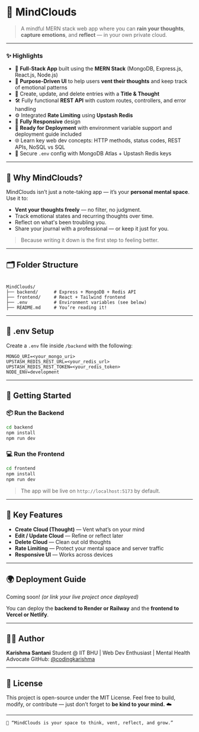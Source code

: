# 🧠 MindClouds

> A mindful MERN stack web app where you can **rain your thoughts**, **capture emotions**, and **reflect** — in your own private cloud.

---

### ✨ Highlights

- 🧱 **Full-Stack App** built using the **MERN Stack** (MongoDB, Express.js, React.js, Node.js)
- 🧠 **Purpose-Driven UI** to help users **vent their thoughts** and keep track of emotional patterns
- 📝 Create, update, and delete entries with a **Title & Thought**
- 🛠️ Fully functional **REST API** with custom routes, controllers, and error handling
- ⚙️ Integrated **Rate Limiting** using **Upstash Redis**
- 📱 **Fully Responsive** design
- 🚀 **Ready for Deployment** with environment variable support and deployment guide included
- 🌐 Learn key web dev concepts: HTTP methods, status codes, REST APIs, NoSQL vs SQL
- 🔐 Secure `.env` config with MongoDB Atlas + Upstash Redis keys

---

## 🌈 Why MindClouds?

MindClouds isn’t just a note-taking app — it’s your **personal mental space**.  
Use it to:

- **Vent your thoughts freely** — no filter, no judgment.
- Track emotional states and recurring thoughts over time.
- Reflect on what's been troubling you.
- Share your journal with a professional — or keep it just for you.

> Because writing it down is the first step to feeling better.

---

## 🗂️ Folder Structure

```

MindClouds/
├── backend/      # Express + MongoDB + Redis API
├── frontend/     # React + Tailwind frontend
├── .env          # Environment variables (see below)
├── README.md     # You’re reading it!

````

---

## 🔧 .env Setup

Create a `.env` file inside `/backend` with the following:

```env
MONGO_URI=<your_mongo_uri>
UPSTASH_REDIS_REST_URL=<your_redis_url>
UPSTASH_REDIS_REST_TOKEN=<your_redis_token>
NODE_ENV=development
````

---

## 🚀 Getting Started

### 📦 Run the Backend

```bash
cd backend
npm install
npm run dev
```

### 💻 Run the Frontend

```bash
cd frontend
npm install
npm run dev
```

> The app will be live on `http://localhost:5173` by default.

---

## 🧪 Key Features

* **Create Cloud (Thought)** — Vent what’s on your mind
* **Edit / Update Cloud** — Refine or reflect later
* **Delete Cloud** — Clean out old thoughts
* **Rate Limiting** — Protect your mental space and server traffic
* **Responsive UI** — Works across devices

---

## 🌍 Deployment Guide

Coming soon! *(or link your live project once deployed)*

You can deploy the **backend to Render or Railway** and the **frontend to Vercel or Netlify**.

---

## 🙋‍♀️ Author

**Karishma Santani**
Student @ IIT BHU | Web Dev Enthusiast | Mental Health Advocate
GitHub: [@codingkarishma](https://github.com/codingkarishma)

---

## 📄 License

This project is open-source under the MIT License.
Feel free to build, modify, or contribute — just don’t forget to **be kind to your mind.** ☁️

---

```
💭 “MindClouds is your space to think, vent, reflect, and grow.”
```

```
